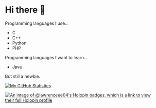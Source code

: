 # Hi there 👋

Programming languages I use...
- C
- C++
- Python
- PHP

Programming languages I want to learn...
- Java

But still a newbie.

[![My GitHub Statistics](https://github-readme-stats.vercel.app/api?username=lawrenceee04)](https://github.com/lawrenceee04/github-readme-stats)

[![An image of @lawrenceee04's Holopin badges, which is a link to view their full Holopin profile](https://holopin.me/lawrenceee04)](https://holopin.io/@lawrenceee04)
